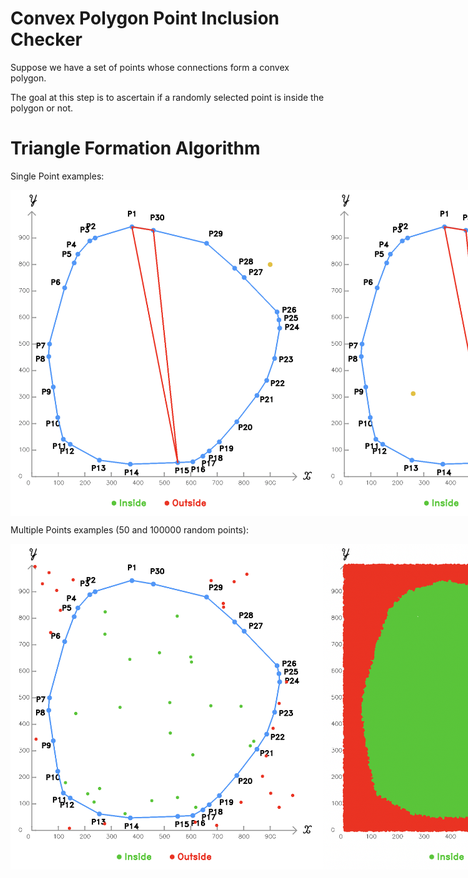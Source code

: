 # Convex Polygon Point Inclusion Checker

Suppose we have a set of points whose connections form a convex polygon.

The goal at this step is to ascertain if a randomly selected point is inside the polygon or not.

# Triangle Formation Algorithm

Single Point examples:


<p style="display: flex; justify-content: space-around ;">
  <img src="https://raw.githubusercontent.com/bmzare/Computational-Geometry/main/1.%20Convex%20Polygon%20Point%20Inclusion%20Checker/TriangleFormationAlgorithm/asset/single-point-1.gif" style="width: 500px;" alt="Image 1">
  <img src="https://raw.githubusercontent.com/bmzare/Computational-Geometry/main/1.%20Convex%20Polygon%20Point%20Inclusion%20Checker/TriangleFormationAlgorithm/asset/single-point-2.gif" style="width: 500px;" alt="Image 2">
</p>




Multiple Points examples (50 and 100000 random points):

<p style="display: flex; justify-content: space-around ;">
  <img src="https://raw.githubusercontent.com/bmzare/Computational-Geometry/main/1.%20Convex%20Polygon%20Point%20Inclusion%20Checker/TriangleFormationAlgorithm/asset/multiplePoints-1.png" style="width: 500px;" alt="Image 1">
  <img src="https://raw.githubusercontent.com/bmzare/Computational-Geometry/main/1.%20Convex%20Polygon%20Point%20Inclusion%20Checker/TriangleFormationAlgorithm/asset/multiplePoints-2.png" style="width: 500px;" alt="Image 2">
</p>